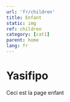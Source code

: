 ```yaml
---
url: 'fr/children'
title: Enfant
static: img
ref: children
category: [cat1]
parent: home
lang: fr
---
```


# Yasifipo

Ceci est la page enfant
